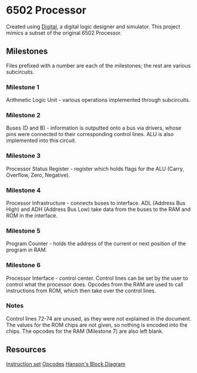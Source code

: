 # 6502 Processor

Created using [Digital]([url](https://github.com/hneemann/Digital/tree/master)), a digital logic designer and simulator. This project mimics a subset of the original 6502 Processor.

## Milestones

Files prefixed with a number are each of the milestones; the rest are various subcircuits.

### Milestone 1
Arithmetic Logic Unit - various operations implemented through subcircuits.

### Milestone 2
Buses (D and B) - information is outputted onto a bus via drivers, whose pins were connected to their corresponding control lines. ALU is also implemented into this circuit. 

### Milestone 3
Processor Status Register - register which holds flags for the ALU (Carry, Overflow, Zero, Negative).

### Milestone 4
Processor Infrastructure - connects buses to interface. ADL (Address Bus High) and ADH (Address Bus Low) take data from the buses to the RAM and ROM in the interface.

### Milestone 5
Program Counter - holds the address of the current or next position of the program in RAM.

### Milestone 6
Processor Interface - control center. Control lines can be set by the user to control what the processor does. Opcodes from the RAM are used to call instructions from ROM, which then take over the control lines.

### Notes
Control lines 72-74 are unused, as they were not explained in the document.
The values for the ROM chips are not given, so nothing is encoded into the chips. The opcodes for the RAM (Milestone 7) are also left blank.

## Resources 
[Instruction set]([url](https://www.masswerk.at/6502/6502_instruction_set.html))
[Opcodes]([url](http://www.6502.org/tutorials/6502opcodes.html))
[Hanson's Block Diagram]([url](https://www.witwright.com/DonPub/6502-Block-Diagram.pdf))
